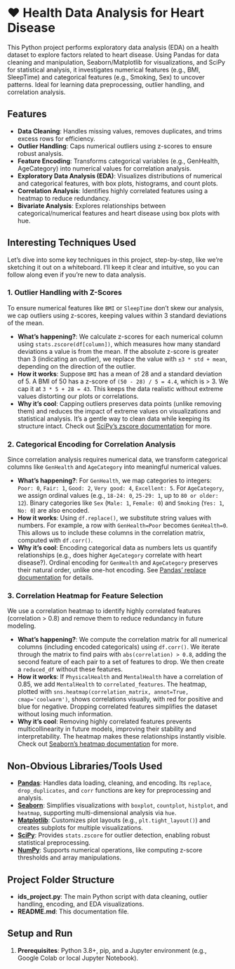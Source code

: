 # ❤️ Health Data Analysis for Heart Disease

This Python project performs exploratory data analysis (EDA) on a health dataset to explore factors related to heart disease. Using Pandas for data cleaning and manipulation, Seaborn/Matplotlib for visualizations, and SciPy for statistical analysis, it investigates numerical features (e.g., BMI, SleepTime) and categorical features (e.g., Smoking, Sex) to uncover patterns. Ideal for learning data preprocessing, outlier handling, and correlation analysis.

## Features
- **Data Cleaning**: Handles missing values, removes duplicates, and trims excess rows for efficiency.
- **Outlier Handling**: Caps numerical outliers using z-scores to ensure robust analysis.
- **Feature Encoding**: Transforms categorical variables (e.g., GenHealth, AgeCategory) into numerical values for correlation analysis.
- **Exploratory Data Analysis (EDA)**: Visualizes distributions of numerical and categorical features, with box plots, histograms, and count plots.
- **Correlation Analysis**: Identifies highly correlated features using a heatmap to reduce redundancy.
- **Bivariate Analysis**: Explores relationships between categorical/numerical features and heart disease using box plots with hue.

## Interesting Techniques Used
Let’s dive into some key techniques in this project, step-by-step, like we’re sketching it out on a whiteboard. I’ll keep it clear and intuitive, so you can follow along even if you’re new to data analysis.

### 1. Outlier Handling with Z-Scores
To ensure numerical features like `BMI` or `SleepTime` don’t skew our analysis, we cap outliers using z-scores, keeping values within 3 standard deviations of the mean.

- **What’s happening?**: We calculate z-scores for each numerical column using `stats.zscore(df[column])`, which measures how many standard deviations a value is from the mean. If the absolute z-score is greater than 3 (indicating an outlier), we replace the value with `±3 * std + mean`, depending on the direction of the outlier.
- **How it works**: Suppose `BMI` has a mean of 28 and a standard deviation of 5. A BMI of 50 has a z-score of `(50 - 28) / 5 = 4.4`, which is > 3. We cap it at `3 * 5 + 28 = 43`. This keeps the data realistic without extreme values distorting our plots or correlations.
- **Why it’s cool**: Capping outliers preserves data points (unlike removing them) and reduces the impact of extreme values on visualizations and statistical analysis. It’s a gentle way to clean data while keeping its structure intact. Check out [SciPy’s zscore documentation](https://docs.scipy.org/doc/scipy/reference/generated/scipy.stats.zscore.html) for more.

### 2. Categorical Encoding for Correlation Analysis
Since correlation analysis requires numerical data, we transform categorical columns like `GenHealth` and `AgeCategory` into meaningful numerical values.

- **What’s happening?**: For `GenHealth`, we map categories to integers: `Poor: 0`, `Fair: 1`, `Good: 2`, `Very good: 4`, `Excellent: 5`. For `AgeCategory`, we assign ordinal values (e.g., `18-24: 0`, `25-29: 1`, up to `80 or older: 12`). Binary categories like `Sex` (`Male: 1`, `Female: 0`) and `Smoking` (`Yes: 1`, `No: 0`) are also encoded.
- **How it works**: Using `df.replace()`, we substitute string values with numbers. For example, a row with `GenHealth=Poor` becomes `GenHealth=0`. This allows us to include these columns in the correlation matrix, computed with `df.corr()`.
- **Why it’s cool**: Encoding categorical data as numbers lets us quantify relationships (e.g., does higher `AgeCategory` correlate with heart disease?). Ordinal encoding for `GenHealth` and `AgeCategory` preserves their natural order, unlike one-hot encoding. See [Pandas’ replace documentation](https://pandas.pydata.org/docs/reference/api/pandas.DataFrame.replace.html) for details.

### 3. Correlation Heatmap for Feature Selection
We use a correlation heatmap to identify highly correlated features (correlation > 0.8) and remove them to reduce redundancy in future modeling.

- **What’s happening?**: We compute the correlation matrix for all numerical columns (including encoded categoricals) using `df.corr()`. We iterate through the matrix to find pairs with `abs(correlation) > 0.8`, adding the second feature of each pair to a set of features to drop. We then create a `reduced_df` without these features.
- **How it works**: If `PhysicalHealth` and `MentalHealth` have a correlation of 0.85, we add `MentalHealth` to `correlated_features`. The heatmap, plotted with `sns.heatmap(correlation_matrix, annot=True, cmap='coolwarm')`, shows correlations visually, with red for positive and blue for negative. Dropping correlated features simplifies the dataset without losing much information.
- **Why it’s cool**: Removing highly correlated features prevents multicollinearity in future models, improving their stability and interpretability. The heatmap makes these relationships instantly visible. Check out [Seaborn’s heatmap documentation](https://seaborn.pydata.org/generated/seaborn.heatmap.html) for more.

## Non-Obvious Libraries/Tools Used
- **[Pandas](https://pandas.pydata.org/)**: Handles data loading, cleaning, and encoding. Its `replace`, `drop_duplicates`, and `corr` functions are key for preprocessing and analysis.
- **[Seaborn](https://seaborn.pydata.org/)**: Simplifies visualizations with `boxplot`, `countplot`, `histplot`, and `heatmap`, supporting multi-dimensional analysis via `hue`.
- **[Matplotlib](https://matplotlib.org/)**: Customizes plot layouts (e.g., `plt.tight_layout()`) and creates subplots for multiple visualizations.
- **[SciPy](https://scipy.org/)**: Provides `stats.zscore` for outlier detection, enabling robust statistical preprocessing.
- **[NumPy](https://numpy.org/)**: Supports numerical operations, like computing z-score thresholds and array manipulations.

## Project Folder Structure

- **ids_project.py**: The main Python script with data cleaning, outlier handling, encoding, and EDA visualizations.
- **README.md**: This documentation file.

## Setup and Run
1. **Prerequisites**: Python 3.8+, pip, and a Jupyter environment (e.g., Google Colab or local Jupyter Notebook).
